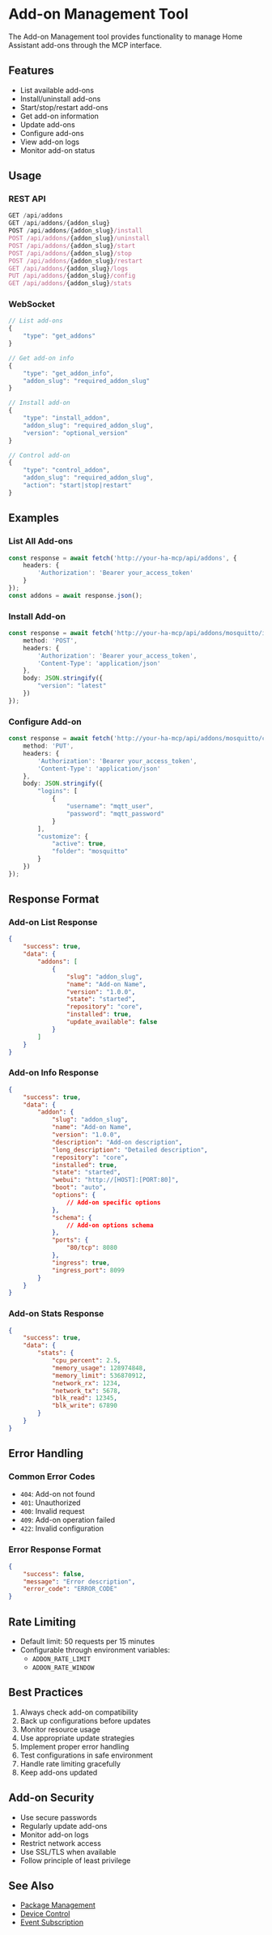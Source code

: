 # Add-on Management Tool

The Add-on Management tool provides functionality to manage Home Assistant add-ons through the MCP interface.

## Features

- List available add-ons
- Install/uninstall add-ons
- Start/stop/restart add-ons
- Get add-on information
- Update add-ons
- Configure add-ons
- View add-on logs
- Monitor add-on status

## Usage

### REST API

```typescript
GET /api/addons
GET /api/addons/{addon_slug}
POST /api/addons/{addon_slug}/install
POST /api/addons/{addon_slug}/uninstall
POST /api/addons/{addon_slug}/start
POST /api/addons/{addon_slug}/stop
POST /api/addons/{addon_slug}/restart
GET /api/addons/{addon_slug}/logs
PUT /api/addons/{addon_slug}/config
GET /api/addons/{addon_slug}/stats
```

### WebSocket

```typescript
// List add-ons
{
    "type": "get_addons"
}

// Get add-on info
{
    "type": "get_addon_info",
    "addon_slug": "required_addon_slug"
}

// Install add-on
{
    "type": "install_addon",
    "addon_slug": "required_addon_slug",
    "version": "optional_version"
}

// Control add-on
{
    "type": "control_addon",
    "addon_slug": "required_addon_slug",
    "action": "start|stop|restart"
}
```

## Examples

### List All Add-ons

```typescript
const response = await fetch('http://your-ha-mcp/api/addons', {
    headers: {
        'Authorization': 'Bearer your_access_token'
    }
});
const addons = await response.json();
```

### Install Add-on

```typescript
const response = await fetch('http://your-ha-mcp/api/addons/mosquitto/install', {
    method: 'POST',
    headers: {
        'Authorization': 'Bearer your_access_token',
        'Content-Type': 'application/json'
    },
    body: JSON.stringify({
        "version": "latest"
    })
});
```

### Configure Add-on

```typescript
const response = await fetch('http://your-ha-mcp/api/addons/mosquitto/config', {
    method: 'PUT',
    headers: {
        'Authorization': 'Bearer your_access_token',
        'Content-Type': 'application/json'
    },
    body: JSON.stringify({
        "logins": [
            {
                "username": "mqtt_user",
                "password": "mqtt_password"
            }
        ],
        "customize": {
            "active": true,
            "folder": "mosquitto"
        }
    })
});
```

## Response Format

### Add-on List Response

```json
{
    "success": true,
    "data": {
        "addons": [
            {
                "slug": "addon_slug",
                "name": "Add-on Name",
                "version": "1.0.0",
                "state": "started",
                "repository": "core",
                "installed": true,
                "update_available": false
            }
        ]
    }
}
```

### Add-on Info Response

```json
{
    "success": true,
    "data": {
        "addon": {
            "slug": "addon_slug",
            "name": "Add-on Name",
            "version": "1.0.0",
            "description": "Add-on description",
            "long_description": "Detailed description",
            "repository": "core",
            "installed": true,
            "state": "started",
            "webui": "http://[HOST]:[PORT:80]",
            "boot": "auto",
            "options": {
                // Add-on specific options
            },
            "schema": {
                // Add-on options schema
            },
            "ports": {
                "80/tcp": 8080
            },
            "ingress": true,
            "ingress_port": 8099
        }
    }
}
```

### Add-on Stats Response

```json
{
    "success": true,
    "data": {
        "stats": {
            "cpu_percent": 2.5,
            "memory_usage": 128974848,
            "memory_limit": 536870912,
            "network_rx": 1234,
            "network_tx": 5678,
            "blk_read": 12345,
            "blk_write": 67890
        }
    }
}
```

## Error Handling

### Common Error Codes

- `404`: Add-on not found
- `401`: Unauthorized
- `400`: Invalid request
- `409`: Add-on operation failed
- `422`: Invalid configuration

### Error Response Format

```json
{
    "success": false,
    "message": "Error description",
    "error_code": "ERROR_CODE"
}
```

## Rate Limiting

- Default limit: 50 requests per 15 minutes
- Configurable through environment variables:
  - `ADDON_RATE_LIMIT`
  - `ADDON_RATE_WINDOW`

## Best Practices

1. Always check add-on compatibility
2. Back up configurations before updates
3. Monitor resource usage
4. Use appropriate update strategies
5. Implement proper error handling
6. Test configurations in safe environment
7. Handle rate limiting gracefully
8. Keep add-ons updated

## Add-on Security

- Use secure passwords
- Regularly update add-ons
- Monitor add-on logs
- Restrict network access
- Use SSL/TLS when available
- Follow principle of least privilege

## See Also

- [Package Management](package.md)
- [Device Control](../device-management/control.md)
- [Event Subscription](../events/subscribe-events.md) 